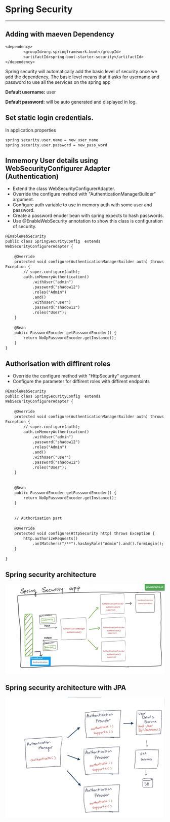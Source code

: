 # Spring Security
---

## Adding with maeven Dependency

```
<dependency>
		<groupId>org.springframework.boot</groupId>
		<artifactId>spring-boot-starter-security</artifactId>
</dependency> 
```

Spring security will automatically add the basic level of security once we add the dependency, The basic level means that it asks for username and password to use all the services on the spring app

**Default username:** user

**Default password:** will be auto generated and displayed in log.

## Set static login credentials.

In application.properties
```
spring.security.user.name = new_user_name
spring.security.user.password = new_pass_word
```

## Inmemory User details using WebSecurityConfigurer Adapter (Authentication)

- Extend the class WebSecurityConfigurerAdapter.
- Override the configure method with "AuthenticationManagerBuilder" argument.
- Configure auth variable to use in memory auth with some user and password.
- Create a password enoder bean with spring expects to hash passwords.
- Use @EnableWebSecurity annotation to show this class is configuration of security.

```
@EnableWebSecurity
public class SpringSecurityConfig  extends WebSecurityConfigurerAdapter {

    @Override
    protected void configure(AuthenticationManagerBuilder auth) throws Exception {
        // super.configure(auth);
        auth.inMemoryAuthentication()
            .withUser("admin")
            .password("shadow12")
            .roles("Admin")
            .and()
            .withUser("user")
            .password("shadow12")
            .roles("User");
    }

    @Bean 
    public PasswordEncoder getPasswordEncoder() {
        return NoOpPasswordEncoder.getInstance();
    }
}
```


## Authorisation with diffirent roles

- Override the configure method with "HttpSecurity" argument.
- Configure the parameter for diffirent roles with diffirent endpoints


```
@EnableWebSecurity
public class SpringSecurityConfig  extends WebSecurityConfigurerAdapter {

    @Override
    protected void configure(AuthenticationManagerBuilder auth) throws Exception {
        // super.configure(auth);
        auth.inMemoryAuthentication()
            .withUser("admin")
            .password("shadow12")
            .roles("Admin")
            .and()
            .withUser("user")
            .password("shadow12")
            .roles("User");
    }

    
    @Bean 
    public PasswordEncoder getPasswordEncoder() {
        return NoOpPasswordEncoder.getInstance();
    }


    // Authorisation part

    @Override
    protected void configure(HttpSecurity http) throws Exception {        
        http.authorizeRequests()
            .antMatchers("/**").hasAnyRole("Admin").and().formLogin();
    }

}

```

## Spring security architecture

![image info](./Images/authentication.png)

## Spring security architecture with JPA 

![image info](./Images/jpa.png)








